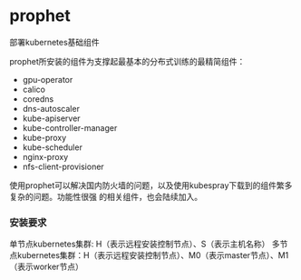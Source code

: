 # prophet
部署kubernetes基础组件

prophet所安装的组件为支撑起最基本的分布式训练的最精简组件：

- gpu-operator
- calico
- coredns
- dns-autoscaler
- kube-apiserver
- kube-controller-manager
- kube-proxy
- kube-scheduler
- nginx-proxy
- nfs-client-provisioner

使用prophet可以解决国内防火墙的问题，以及使用kubespray下载到的组件繁多复杂的问题。功能性很强
的相关组件，也会陆续加入。


### 安装要求

单节点kubernetes集群: H（表示远程安装控制节点）、S（表示主机名称）
多节点kubernetes集群：H（表示远程安装控制节点）、M0（表示master节点）、M1（表示worker节点）
